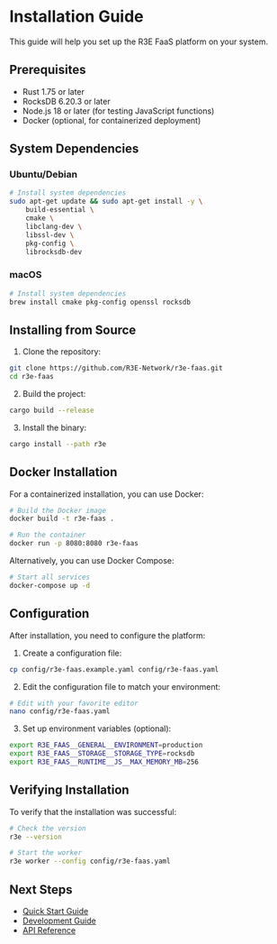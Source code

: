 # Installation Guide

This guide will help you set up the R3E FaaS platform on your system.

## Prerequisites

- Rust 1.75 or later
- RocksDB 6.20.3 or later
- Node.js 18 or later (for testing JavaScript functions)
- Docker (optional, for containerized deployment)

## System Dependencies

### Ubuntu/Debian

```bash
# Install system dependencies
sudo apt-get update && sudo apt-get install -y \
    build-essential \
    cmake \
    libclang-dev \
    libssl-dev \
    pkg-config \
    librocksdb-dev
```

### macOS

```bash
# Install system dependencies
brew install cmake pkg-config openssl rocksdb
```

## Installing from Source

1. Clone the repository:

```bash
git clone https://github.com/R3E-Network/r3e-faas.git
cd r3e-faas
```

2. Build the project:

```bash
cargo build --release
```

3. Install the binary:

```bash
cargo install --path r3e
```

## Docker Installation

For a containerized installation, you can use Docker:

```bash
# Build the Docker image
docker build -t r3e-faas .

# Run the container
docker run -p 8080:8080 r3e-faas
```

Alternatively, you can use Docker Compose:

```bash
# Start all services
docker-compose up -d
```

## Configuration

After installation, you need to configure the platform:

1. Create a configuration file:

```bash
cp config/r3e-faas.example.yaml config/r3e-faas.yaml
```

2. Edit the configuration file to match your environment:

```bash
# Edit with your favorite editor
nano config/r3e-faas.yaml
```

3. Set up environment variables (optional):

```bash
export R3E_FAAS__GENERAL__ENVIRONMENT=production
export R3E_FAAS__STORAGE__STORAGE_TYPE=rocksdb
export R3E_FAAS__RUNTIME__JS__MAX_MEMORY_MB=256
```

## Verifying Installation

To verify that the installation was successful:

```bash
# Check the version
r3e --version

# Start the worker
r3e worker --config config/r3e-faas.yaml
```

## Next Steps

- [Quick Start Guide](./quickstart.md)
- [Development Guide](./development.md)
- [API Reference](./api-reference.md)
